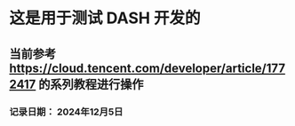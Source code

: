 # 这是用于测试 DASH 开发的
## 当前参考 https://cloud.tencent.com/developer/article/1772417 的系列教程进行操作
### 记录日期： 2024年12月5日
